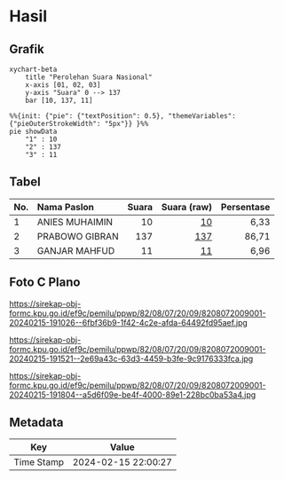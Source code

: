 # Hasil

## Grafik

```mermaid
xychart-beta
    title "Perolehan Suara Nasional"
    x-axis [01, 02, 03]
    y-axis "Suara" 0 --> 137
    bar [10, 137, 11]
```

```mermaid
%%{init: {"pie": {"textPosition": 0.5}, "themeVariables": {"pieOuterStrokeWidth": "5px"}} }%%
pie showData
    "1" : 10
    "2" : 137
    "3" : 11
```

## Tabel

| No. | Nama Paslon    | Suara | Suara (raw) | Persentase |
|:--- |:-------------- | -----:| -----------:| ----------:|
| 1   | ANIES MUHAIMIN | 10    | [10][p-1]   | 6,33       |
| 2   | PRABOWO GIBRAN | 137   | [137][p-2]  | 86,71      |
| 3   | GANJAR MAHFUD  | 11    | [11][p-3]   | 6,96       |


[p-1]: https://github.com/gigit-pemilu/pemilu-2024/blob/main/pilpres/hitung-suara/sub/82-maluku-utara/sub/08-pulau-taliabu/sub/07-taliabu-selatan/sub/2009-nggoli/sub/001-tps/sub/paslon-1.txt
[p-2]: https://github.com/gigit-pemilu/pemilu-2024/blob/main/pilpres/hitung-suara/sub/82-maluku-utara/sub/08-pulau-taliabu/sub/07-taliabu-selatan/sub/2009-nggoli/sub/001-tps/sub/paslon-2.txt
[p-3]: https://github.com/gigit-pemilu/pemilu-2024/blob/main/pilpres/hitung-suara/sub/82-maluku-utara/sub/08-pulau-taliabu/sub/07-taliabu-selatan/sub/2009-nggoli/sub/001-tps/sub/paslon-3.txt

## Foto C Plano

https://sirekap-obj-formc.kpu.go.id/ef9c/pemilu/ppwp/82/08/07/20/09/8208072009001-20240215-191026--6fbf36b9-1f42-4c2e-afda-64492fd95aef.jpg

https://sirekap-obj-formc.kpu.go.id/ef9c/pemilu/ppwp/82/08/07/20/09/8208072009001-20240215-191521--2e69a43c-63d3-4459-b3fe-9c9176333fca.jpg

https://sirekap-obj-formc.kpu.go.id/ef9c/pemilu/ppwp/82/08/07/20/09/8208072009001-20240215-191804--a5d6f09e-be4f-4000-89e1-228bc0ba53a4.jpg


## Metadata

| Key        | Value               |
| ---------- | ------------------- |
| Time Stamp | 2024-02-15 22:00:27 |



